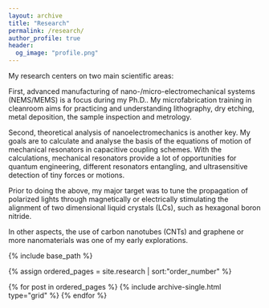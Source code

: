 ```yaml
---
layout: archive
title: "Research"
permalink: /research/
author_profile: true
header:
  og_image: "profile.png"
---
```


My research centers on two main scientific areas:

First, advanced manufacturing of nano-/micro-electromechanical systems (NEMS/MEMS) is a focus during my Ph.D..
My microfabrication training in cleanroom aims for practicing and understanding lithography, dry etching, metal 
deposition, the sample inspection and metrology.

Second, theoretical analysis of nanoelectromechanics is another key. My goals are to calculate and analyse the basis of the equations 
of motion of mechanical resonators in capacitive coupling schemes. With the calculations, mechanical resonators provide a lot of opportunities for 
quantum engineering, different resonators entangling, and ultrasensitive detection of tiny forces or motions.

Prior to doing the above, my major target was to tune the propagation of polarized lights through magnetically or electrically stimulating the alignment of two dimensional liquid crystals (LCs), such as hexagonal boron nitride.

In other aspects, the use of carbon nanotubes (CNTs) and graphene or more nanomaterials was one of my early explorations.


<nbsp>

{% include base_path %}

{% assign ordered_pages = site.research | sort:"order_number" %}

{% for post in ordered_pages %}
  {% include archive-single.html type="grid" %}
{% endfor %}
